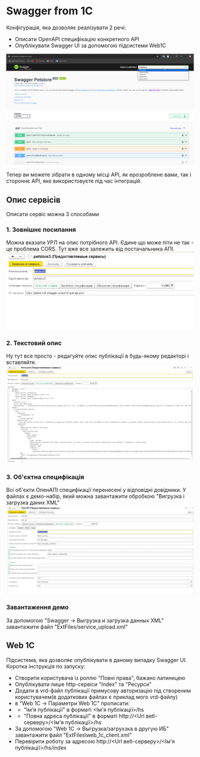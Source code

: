 # Swagger from 1C

Конфігурація, яка дозволяє реалізувати 2 речі:

-   Описати OpenAPI специфікацію конкретного API
-   Опублікувати Swagger UI за допомогою підсистеми Web1C

![Swagger from 1C example](/docs/SwaggerFrom1C.jpg 'Swagger from 1C example')

Тепер ви можете зібрати в одному місці API, як ерозроблене вами, так і стороннє API, яке використовуєте під час інтеграцій.

## Опис сервісів

Описати сервіс можна 3 способами

### 1. Зовнішнє посилання

Можна вказати УРЛ на опис потрібного API. Єдине що може піти не так - це проблема CORS. Тут вже все залежить від постачальника АПІ.
![Service URL](/docs/ServiceURL.jpg 'Service URL')

### 2. Текстовий опис

Ну тут все просто - редагуйте опис публікації в будь-якому редакторі і вставляйте.
![Service text](/docs/ServiceText.jpg 'Service text')

### 3. Об'єктна специфікація

Всі об'єкти ОпенАПІ специфікації перенесені у відповідні довідники. У файлах є демо-набір, який можна завантажити обробкою "Вигрузка і загрузка даних XML"
![Service object](/docs/ServiceObject.jpg 'Service object')

### Завантаження демо

За допомогою "Swagger -> Выгрузка и загрузка данных XML" завантажити файл "ExtFiles/service_upload.xml"

## Web 1C

Підсистема, яка дозволяє опублікувати в даному випадку Swagger UI.
Коротка інструкція по запуску:

-   Створити користувача із роллю "Повні права", бажано латиницею
-   Опублікувати лише http-сервіси "Index" та "Ресурси"
-   Додати в vrd-файл публікації примусову авторизацію під створеним користувачем(в додаткових файлах є приклад мого vrd-файлу)
-   в "Web 1C -> Параметри Web 1C" прописати:
-   -   "Ім'я публікації" в форматі <Ім'я публікації>/hs
-   -   "Повна адреса публікації" в форматі http://<Url веб-серверу>/<Ім'я публікації>/hs
-   За допомогою "Web 1C -> Выгрузка/загрухзка в другую ИБ" завантажити файл "ExtFiles\web_1c_client.xml"
-   Перевірити роботу за адресою http://<Url веб-серверу>/<Ім'я публікації>/hs/index

